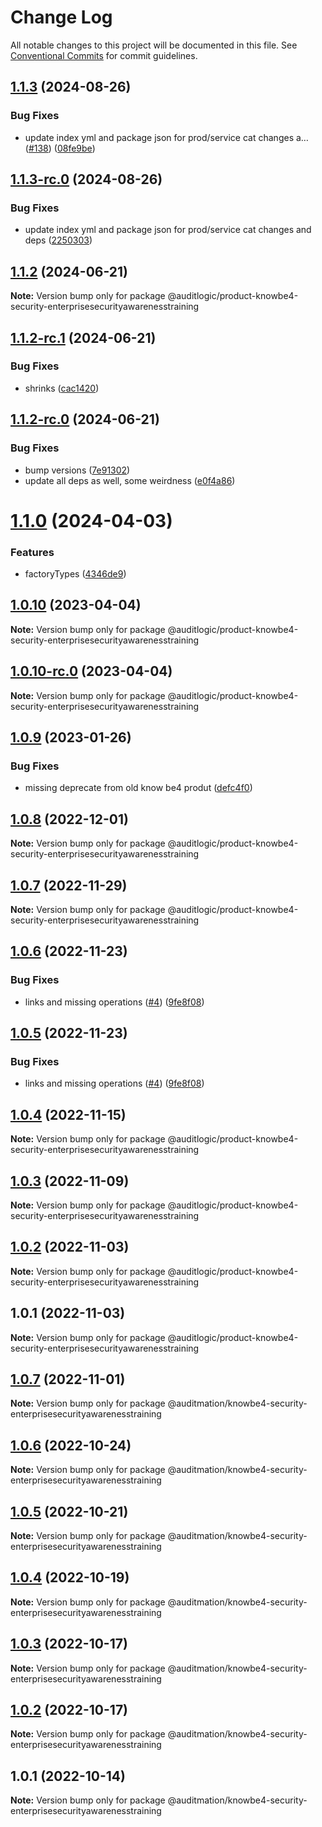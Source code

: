 # Change Log

All notable changes to this project will be documented in this file.
See [Conventional Commits](https://conventionalcommits.org) for commit guidelines.

## [1.1.3](https://github.com/auditlogic/product/compare/@auditlogic/product-knowbe4-security-enterprisesecurityawarenesstraining@1.1.2...@auditlogic/product-knowbe4-security-enterprisesecurityawarenesstraining@1.1.3) (2024-08-26)


### Bug Fixes

* update index yml and package json for prod/service cat changes a… ([#138](https://github.com/auditlogic/product/issues/138)) ([08fe9be](https://github.com/auditlogic/product/commit/08fe9beb1c8457462a19bc69caa02e6212d97e1a))





## [1.1.3-rc.0](https://github.com/auditlogic/product/compare/@auditlogic/product-knowbe4-security-enterprisesecurityawarenesstraining@1.1.2...@auditlogic/product-knowbe4-security-enterprisesecurityawarenesstraining@1.1.3-rc.0) (2024-08-26)


### Bug Fixes

* update index yml and package json for prod/service cat changes and deps ([2250303](https://github.com/auditlogic/product/commit/225030363a363608240135b7ebed386b28f01e4b))





## [1.1.2](https://github.com/auditlogic/product/compare/@auditlogic/product-knowbe4-security-enterprisesecurityawarenesstraining@1.1.2-rc.1...@auditlogic/product-knowbe4-security-enterprisesecurityawarenesstraining@1.1.2) (2024-06-21)

**Note:** Version bump only for package @auditlogic/product-knowbe4-security-enterprisesecurityawarenesstraining





## [1.1.2-rc.1](https://github.com/auditlogic/product/compare/@auditlogic/product-knowbe4-security-enterprisesecurityawarenesstraining@1.1.2-rc.0...@auditlogic/product-knowbe4-security-enterprisesecurityawarenesstraining@1.1.2-rc.1) (2024-06-21)


### Bug Fixes

* shrinks ([cac1420](https://github.com/auditlogic/product/commit/cac14200fefcd8183ab69fe89a47bd3f70f563e9))





## [1.1.2-rc.0](https://github.com/auditlogic/product/compare/@auditlogic/product-knowbe4-security-enterprisesecurityawarenesstraining@1.1.0...@auditlogic/product-knowbe4-security-enterprisesecurityawarenesstraining@1.1.2-rc.0) (2024-06-21)


### Bug Fixes

* bump versions ([7e91302](https://github.com/auditlogic/product/commit/7e913023b8b312150ed7762c32fbbe616be71de5))
* update all deps as well, some weirdness ([e0f4a86](https://github.com/auditlogic/product/commit/e0f4a864714e2d3de6bbf3da014d5312fe53be2f))





# [1.1.0](https://github.com/auditlogic/product/compare/@auditlogic/product-knowbe4-security-enterprisesecurityawarenesstraining@1.0.10...@auditlogic/product-knowbe4-security-enterprisesecurityawarenesstraining@1.1.0) (2024-04-03)


### Features

* factoryTypes ([4346de9](https://github.com/auditlogic/product/commit/4346de92693aee892fccf725338ffc7b80ab182b))





## [1.0.10](https://github.com/auditlogic/product/compare/@auditlogic/product-knowbe4-security-enterprisesecurityawarenesstraining@1.0.9...@auditlogic/product-knowbe4-security-enterprisesecurityawarenesstraining@1.0.10) (2023-04-04)

**Note:** Version bump only for package @auditlogic/product-knowbe4-security-enterprisesecurityawarenesstraining





## [1.0.10-rc.0](https://github.com/auditlogic/product/compare/@auditlogic/product-knowbe4-security-enterprisesecurityawarenesstraining@1.0.9...@auditlogic/product-knowbe4-security-enterprisesecurityawarenesstraining@1.0.10-rc.0) (2023-04-04)

**Note:** Version bump only for package @auditlogic/product-knowbe4-security-enterprisesecurityawarenesstraining





## [1.0.9](https://github.com/auditlogic/product/compare/@auditlogic/product-knowbe4-security-enterprisesecurityawarenesstraining@1.0.8...@auditlogic/product-knowbe4-security-enterprisesecurityawarenesstraining@1.0.9) (2023-01-26)


### Bug Fixes

* missing deprecate from old know be4 produt ([defc4f0](https://github.com/auditlogic/product/commit/defc4f0f9a446b8fcbe9541ff37640a728f39bc7))





## [1.0.8](https://github.com/auditlogic/product/compare/@auditlogic/product-knowbe4-security-enterprisesecurityawarenesstraining@1.0.7...@auditlogic/product-knowbe4-security-enterprisesecurityawarenesstraining@1.0.8) (2022-12-01)

**Note:** Version bump only for package @auditlogic/product-knowbe4-security-enterprisesecurityawarenesstraining





## [1.0.7](https://github.com/auditlogic/product/compare/@auditlogic/product-knowbe4-security-enterprisesecurityawarenesstraining@1.0.6...@auditlogic/product-knowbe4-security-enterprisesecurityawarenesstraining@1.0.7) (2022-11-29)

**Note:** Version bump only for package @auditlogic/product-knowbe4-security-enterprisesecurityawarenesstraining





## [1.0.6](https://github.com/auditlogic/product/compare/@auditlogic/product-knowbe4-security-enterprisesecurityawarenesstraining@1.0.4...@auditlogic/product-knowbe4-security-enterprisesecurityawarenesstraining@1.0.6) (2022-11-23)


### Bug Fixes

* links and missing operations ([#4](https://github.com/auditlogic/product/issues/4)) ([9fe8f08](https://github.com/auditlogic/product/commit/9fe8f08fe7c57fdb79f991ac35bd6ac2e7dcad38))





## [1.0.5](https://github.com/auditlogic/product/compare/@auditlogic/product-knowbe4-security-enterprisesecurityawarenesstraining@1.0.4...@auditlogic/product-knowbe4-security-enterprisesecurityawarenesstraining@1.0.5) (2022-11-23)


### Bug Fixes

* links and missing operations ([#4](https://github.com/auditlogic/product/issues/4)) ([9fe8f08](https://github.com/auditlogic/product/commit/9fe8f08fe7c57fdb79f991ac35bd6ac2e7dcad38))





## [1.0.4](https://github.com/auditlogic/product/compare/@auditlogic/product-knowbe4-security-enterprisesecurityawarenesstraining@1.0.3...@auditlogic/product-knowbe4-security-enterprisesecurityawarenesstraining@1.0.4) (2022-11-15)

**Note:** Version bump only for package @auditlogic/product-knowbe4-security-enterprisesecurityawarenesstraining





## [1.0.3](https://github.com/auditlogic/product/compare/@auditlogic/product-knowbe4-security-enterprisesecurityawarenesstraining@1.0.2...@auditlogic/product-knowbe4-security-enterprisesecurityawarenesstraining@1.0.3) (2022-11-09)

**Note:** Version bump only for package @auditlogic/product-knowbe4-security-enterprisesecurityawarenesstraining





## [1.0.2](https://github.com/auditlogic/product/compare/@auditlogic/product-knowbe4-security-enterprisesecurityawarenesstraining@1.0.1...@auditlogic/product-knowbe4-security-enterprisesecurityawarenesstraining@1.0.2) (2022-11-03)

**Note:** Version bump only for package @auditlogic/product-knowbe4-security-enterprisesecurityawarenesstraining





## 1.0.1 (2022-11-03)

**Note:** Version bump only for package @auditlogic/product-knowbe4-security-enterprisesecurityawarenesstraining





## [1.0.7](https://github.com/auditmation/store-content/compare/@auditmation/knowbe4-security-enterprisesecurityawarenesstraining@1.0.6...@auditmation/knowbe4-security-enterprisesecurityawarenesstraining@1.0.7) (2022-11-01)

**Note:** Version bump only for package @auditmation/knowbe4-security-enterprisesecurityawarenesstraining





## [1.0.6](https://github.com/auditmation/store-content/compare/@auditmation/knowbe4-security-enterprisesecurityawarenesstraining@1.0.5...@auditmation/knowbe4-security-enterprisesecurityawarenesstraining@1.0.6) (2022-10-24)

**Note:** Version bump only for package @auditmation/knowbe4-security-enterprisesecurityawarenesstraining





## [1.0.5](https://github.com/auditmation/store-content/compare/@auditmation/knowbe4-security-enterprisesecurityawarenesstraining@1.0.4...@auditmation/knowbe4-security-enterprisesecurityawarenesstraining@1.0.5) (2022-10-21)

**Note:** Version bump only for package @auditmation/knowbe4-security-enterprisesecurityawarenesstraining





## [1.0.4](https://github.com/auditmation/store-content/compare/@auditmation/knowbe4-security-enterprisesecurityawarenesstraining@1.0.3...@auditmation/knowbe4-security-enterprisesecurityawarenesstraining@1.0.4) (2022-10-19)

**Note:** Version bump only for package @auditmation/knowbe4-security-enterprisesecurityawarenesstraining





## [1.0.3](https://github.com/auditmation/store-content/compare/@auditmation/knowbe4-security-enterprisesecurityawarenesstraining@1.0.2...@auditmation/knowbe4-security-enterprisesecurityawarenesstraining@1.0.3) (2022-10-17)

**Note:** Version bump only for package @auditmation/knowbe4-security-enterprisesecurityawarenesstraining





## [1.0.2](https://github.com/auditmation/store-content/compare/@auditmation/knowbe4-security-enterprisesecurityawarenesstraining@1.0.1...@auditmation/knowbe4-security-enterprisesecurityawarenesstraining@1.0.2) (2022-10-17)

**Note:** Version bump only for package @auditmation/knowbe4-security-enterprisesecurityawarenesstraining





## 1.0.1 (2022-10-14)

**Note:** Version bump only for package @auditmation/knowbe4-security-enterprisesecurityawarenesstraining
